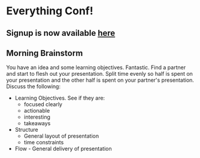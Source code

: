 # Everything Conf!

## Signup is now available [here](https://docs.google.com/spreadsheets/d/1pOm9aEwRhnsda0HtBFgeTSjZ9qt3bOUhmRhJ1khn8ms/edit#gid=0)

## Morning Brainstorm
You have an idea and some learning objectives. Fantastic. Find a partner and start to flesh out your presentation. Split time evenly so half is spent on your presentation and the other half is spent on your partner's presentation. Discuss the following:

- Learning Objectives. See if they are:
  - focused clearly
  - actionable
  - interesting
  - takeaways
- Structure
  - General layout of presentation
  - time constraints
- Flow - General delivery of presentation
